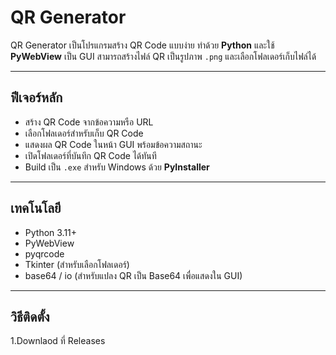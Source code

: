 # QR Generator

QR Generator เป็นโปรแกรมสร้าง QR Code แบบง่าย ทำด้วย **Python** และใช้ **PyWebView** เป็น GUI สามารถสร้างไฟล์ QR เป็นรูปภาพ `.png` และเลือกโฟลเดอร์เก็บไฟล์ได้

---

## ฟีเจอร์หลัก

- สร้าง QR Code จากข้อความหรือ URL  
- เลือกโฟลเดอร์สำหรับเก็บ QR Code  
- แสดงผล QR Code ในหน้า GUI พร้อมข้อความสถานะ  
- เปิดโฟลเดอร์ที่บันทึก QR Code ได้ทันที  
- Build เป็น `.exe` สำหรับ Windows ด้วย **PyInstaller**

---

## เทคโนโลยี

- Python 3.11+  
- PyWebView  
- pyqrcode  
- Tkinter (สำหรับเลือกโฟลเดอร์)  
- base64 / io (สำหรับแปลง QR เป็น Base64 เพื่อแสดงใน GUI)

---

## วิธีติดตั้ง 
1.Downlaod ที่ Releases
